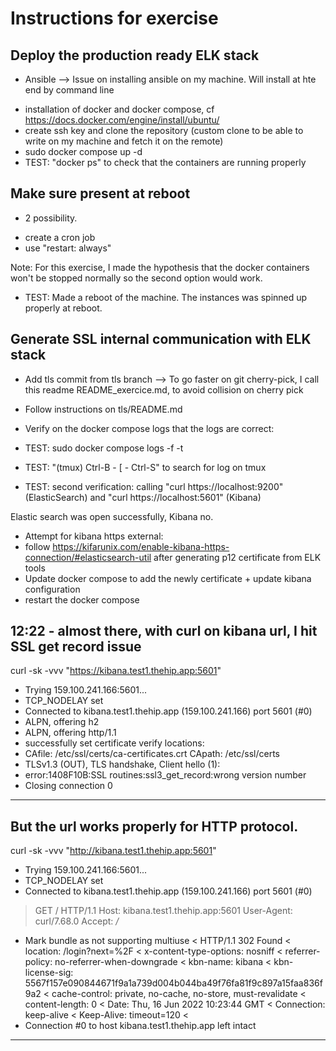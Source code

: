 # Instructions for exercise

## Deploy the production ready ELK stack

* Ansible --> Issue on installing ansible on my machine. Will install at hte end by command line

- installation of docker and docker compose, cf https://docs.docker.com/engine/install/ubuntu/
- create ssh key and clone the repository (custom clone to be able to write on my machine and fetch it on the remote)
- sudo docker compose up -d
- TEST: "docker ps" to check that the containers are running properly

## Make sure present at reboot

* 2 possibility.
- create a cron job
- use "restart: always"

Note: For this exercise, I made the hypothesis that the docker containers won't be stopped normally so the second option would work.

- TEST: Made a reboot of the machine. The instances was spinned up properly at reboot.

## Generate SSL internal communication with ELK stack

- Add tls commit from tls branch
--> To go faster on git cherry-pick, I call this readme README_exercice.md, to avoid collision on cherry pick
- Follow instructions on tls/README.md
- Verify on the docker compose logs that the logs are correct:
- TEST: sudo docker compose logs -f -t
- TEST: "(tmux) Ctrl-B - [ - Ctrl-S" to search for log on tmux

- TEST: second verification: calling "curl https://localhost:9200" (ElasticSearch) and "curl https://localhost:5601" (Kibana)

Elastic search was open successfully, Kibana no.

- Attempt for kibana https external:
- follow https://kifarunix.com/enable-kibana-https-connection/#elasticsearch-util after generating p12 certificate from ELK tools
- Update docker compose to add the newly certificate + update kibana configuration
- restart the docker compose

12:22 - almost there, with curl on kibana url, I hit SSL get record issue
---
 curl -sk -vvv "https://kibana.test1.thehip.app:5601"
*   Trying 159.100.241.166:5601...
* TCP_NODELAY set
* Connected to kibana.test1.thehip.app (159.100.241.166) port 5601 (#0)
* ALPN, offering h2
* ALPN, offering http/1.1
* successfully set certificate verify locations:
*   CAfile: /etc/ssl/certs/ca-certificates.crt
  CApath: /etc/ssl/certs
* TLSv1.3 (OUT), TLS handshake, Client hello (1):
* error:1408F10B:SSL routines:ssl3_get_record:wrong version number
* Closing connection 0
---
But the url works properly for HTTP protocol.
---
curl -sk -vvv "http://kibana.test1.thehip.app:5601"
*   Trying 159.100.241.166:5601...
* TCP_NODELAY set
* Connected to kibana.test1.thehip.app (159.100.241.166) port 5601 (#0)
> GET / HTTP/1.1
> Host: kibana.test1.thehip.app:5601
> User-Agent: curl/7.68.0
> Accept: */*
>
* Mark bundle as not supporting multiuse
< HTTP/1.1 302 Found
< location: /login?next=%2F
< x-content-type-options: nosniff
< referrer-policy: no-referrer-when-downgrade
< kbn-name: kibana
< kbn-license-sig: 5567f157e090844671f9a1a739d004b044ba49f76fa81f9c897a15faa836f9a2
< cache-control: private, no-cache, no-store, must-revalidate
< content-length: 0
< Date: Thu, 16 Jun 2022 10:23:44 GMT
< Connection: keep-alive
< Keep-Alive: timeout=120
<
* Connection #0 to host kibana.test1.thehip.app left intact

---
